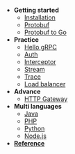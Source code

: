 * **Getting started**
    * [Installation](en/chapter1/install.md)
    * [Protobuf](en/chapter1/protobuf.md)
    * [Protobuf to Go](en/chapter1/protobuf-go.md)
* **Practice**
    * [Hello gRPC](en/chapter2/hello-grpc.md)
    * [Auth](en/chapter2/auth.md)
    * [Interceptor](en/chapter2/interceptor.md)
    * [Stream](en/chapter2/stream.md)
    * [Trace](en/chapter2/trace.md)
    * [Load balancer](en/chapter2/load-balancer.md)
* **Advance**
    * [HTTP Gateway](en/chapter3/gateway.md)
* **Multi languages**
    * [Java](en/chapter4/java.md)
    * [PHP](en/chapter4/php.md)
    * [Python](en/chapter4/python.md)
    * [Node.js](en/chapter4/nodejs.md)
* [**Reference**](en/reference.md)
